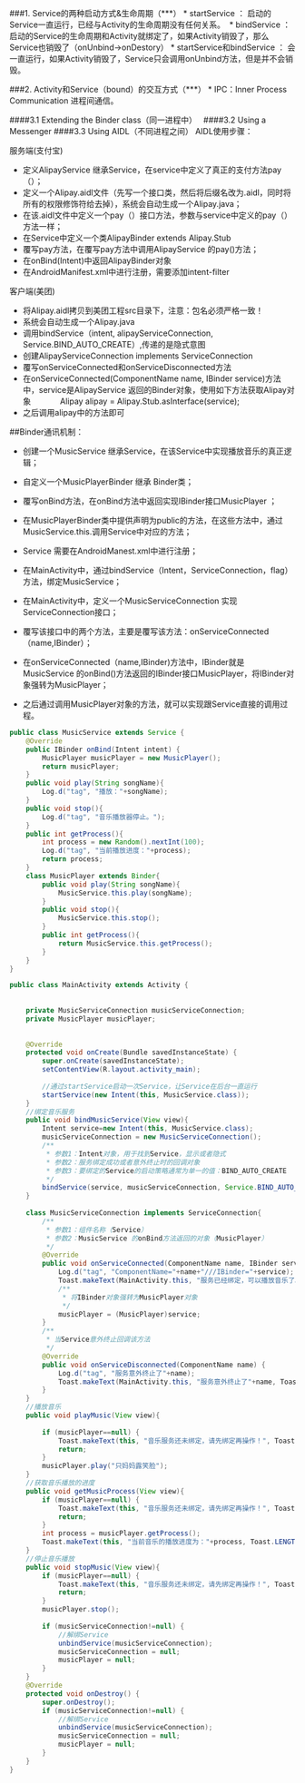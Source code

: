 
###1. Service的两种启动方式&生命周期（***）
* startService ： 启动的Service一直运行，已经与Activity的生命周期没有任何关系。 
* bindService ： 启动的Service的生命周期和Activity就绑定了，如果Activity销毁了，那么Service也销毁了（onUnbind->onDestory）
* startService和bindService ： 会一直运行，如果Activity销毁了，Service只会调用onUnbind方法，但是并不会销毁。

###2. Activity和Service（bound）的交互方式（***）
* IPC：Inner Process Communication 进程间通信。

####3.1 Extending the Binder class（同一进程中）  
####3.2 Using a Messenger
####3.3 Using AIDL（不同进程之间）
AIDL使用步骤：

服务端(支付宝)

- 定义AlipayService 继承Service，在service中定义了真正的支付方法pay（）；
- 定义一个Alipay.aidl文件（先写一个接口类，然后将后缀名改为.aidl，同时将所有的权限修饰符给去掉），系统会自动生成一个Alipay.java；
- 在该.aidl文件中定义一个pay（）接口方法，参数与service中定义的pay（）方法一样；
- 在Service中定义一个类AlipayBinder extends Alipay.Stub
- 覆写pay方法，在覆写pay方法中调用AlipayService 的pay()方法；
- 在onBind(Intent)中返回AlipayBinder对象
- 在AndroidManifest.xml中进行注册，需要添加intent-filter

客户端(美团)

- 将Alipay.aidl拷贝到美团工程src目录下，注意：包名必须严格一致！
- 系统会自动生成一个Alipay.java
- 调用bindService（intent, alipayServiceConnection, Service.BIND_AUTO_CREATE）,传递的是隐式意图
- 创建AlipayServiceConnection implements ServiceConnection
- 覆写onServiceConnected和onServiceDisconnected方法
- 在onServiceConnected(ComponentName name, IBinder service)方法中，service是AlipayService 返回的Binder对象，使用如下方法获取Alipay对象
            Alipay alipay = Alipay.Stub.asInterface(service);
- 之后调用alipay中的方法即可


##Binder通讯机制：

- 创建一个MusicService 继承Service，在该Service中实现播放音乐的真正逻辑；
- 自定义一个MusicPlayerBinder 继承 Binder类；
- 覆写onBind方法，在onBind方法中返回实现IBinder接口MusicPlayer ；
- 在MusicPlayerBinder类中提供声明为public的方法，在这些方法中，通过MusicService.this.调用Service中对应的方法；
- Service 需要在AndroidManest.xml中进行注册；

- 在MainActivity中，通过bindService（Intent，ServiceConnection，flag）方法，绑定MusicService；
- 在MainActivity中，定义一个MusicServiceConnection 实现ServiceConnection接口；
- 覆写该接口中的两个方法，主要是覆写该方法：onServiceConnected（name,IBinder）；
- 在onServiceConnected（name,IBinder)方法中，IBinder就是MusicService 的onBind()方法返回的IBinder接口MusicPlayer，将IBinder对象强转为MusicPlayer；
- 之后通过调用MusicPlayer对象的方法，就可以实现跟Service直接的调用过程。

```java
public class MusicService extends Service {
    @Override
    public IBinder onBind(Intent intent) {
        MusicPlayer musicPlayer = new MusicPlayer();
        return musicPlayer;
    }   
    public void play(String songName){
        Log.d("tag", "播放："+songName);
    }   
    public void stop(){
        Log.d("tag", "音乐播放器停止。");
    }   
    public int getProcess(){
        int process = new Random().nextInt(100);
        Log.d("tag", "当前播放进度："+process);
        return process;
    }   
    class MusicPlayer extends Binder{       
        public void play(String songName){
            MusicService.this.play(songName);
        }       
        public void stop(){
            MusicService.this.stop();
        }       
        public int getProcess(){
            return MusicService.this.getProcess();
        }
    }
}
```

```java
public class MainActivity extends Activity {
​
​
    private MusicServiceConnection musicServiceConnection;
    private MusicPlayer musicPlayer;
​
​
    @Override
    protected void onCreate(Bundle savedInstanceState) {
        super.onCreate(savedInstanceState);
        setContentView(R.layout.activity_main);
        
        //通过startService启动一次Service，让Service在后台一直运行
        startService(new Intent(this, MusicService.class));
    }
    //绑定音乐服务
    public void bindMusicService(View view){
        Intent service=new Intent(this, MusicService.class);
        musicServiceConnection = new MusicServiceConnection();
        /**
         * 参数1：Intent对象，用于找到Service，显示或者隐式
         * 参数2：服务绑定成功或者意外终止时的回调对象
         * 参数3：要绑定的Service的启动策略通常为单一的值：BIND_AUTO_CREATE
         */
        bindService(service, musicServiceConnection, Service.BIND_AUTO_CREATE);
    }
    
    class MusicServiceConnection implements ServiceConnection{
        /**
         * 参数1：组件名称（Service）
         * 参数2：MusicService 的onBind方法返回的对象（MusicPlayer）
         */
        @Override
        public void onServiceConnected(ComponentName name, IBinder service) {
            Log.d("tag", "ComponentName="+name+"///IBinder="+service);
            Toast.makeText(MainActivity.this, "服务已经绑定，可以播放音乐了。", Toast.LENGTH_SHORT).show();
            /**
             * 将IBinder对象强转为MusicPlayer对象
             */
            musicPlayer = (MusicPlayer)service;
        }
        /**
         * 当Service意外终止回调该方法
         */
        @Override
        public void onServiceDisconnected(ComponentName name) {
            Log.d("tag", "服务意外终止了"+name);
            Toast.makeText(MainActivity.this, "服务意外终止了"+name, Toast.LENGTH_SHORT).show();
        }       
    }
    //播放音乐
    public void playMusic(View view){
        
        if (musicPlayer==null) {
            Toast.makeText(this, "音乐服务还未绑定，请先绑定再操作！", Toast.LENGTH_SHORT).show();
            return;
        }
        musicPlayer.play("只妈妈露笑脸");
    }
    //获取音乐播放的进度
    public void getMusicProcess(View view){
        if (musicPlayer==null) {
            Toast.makeText(this, "音乐服务还未绑定，请先绑定再操作！", Toast.LENGTH_SHORT).show();
            return;
        }
        int process = musicPlayer.getProcess();
        Toast.makeText(this, "当前音乐的播放进度为："+process, Toast.LENGTH_SHORT).show();
    }
    //停止音乐播放
    public void stopMusic(View view){
        if (musicPlayer==null) {
            Toast.makeText(this, "音乐服务还未绑定，请先绑定再操作！", Toast.LENGTH_SHORT).show();
            return;
        }
        musicPlayer.stop();
        
        if (musicServiceConnection!=null) {
            //解绑Service
            unbindService(musicServiceConnection);
            musicServiceConnection = null;
            musicPlayer = null;
        }
    }
    @Override
    protected void onDestroy() {
        super.onDestroy();
        if (musicServiceConnection!=null) {
            //解绑Service
            unbindService(musicServiceConnection);
            musicServiceConnection = null;
            musicPlayer = null;
        }
    }
}
```
